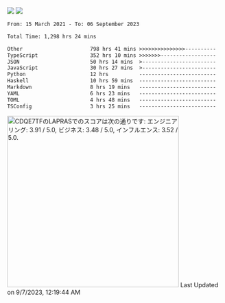 <div>
  <img src="https://github-readme-stats.vercel.app/api?username=naporin0624&count_private=true&show_icons=true" />
  <img src="https://github-readme-stats.vercel.app/api/top-langs/?username=naporin0624&layout=compact&hide=css" />
  <!--START_SECTION:waka-->

```txt
From: 15 March 2021 - To: 06 September 2023

Total Time: 1,298 hrs 24 mins

Other                      798 hrs 41 mins >>>>>>>>>>>>>>>----------   61.51 %
TypeScript                 352 hrs 10 mins >>>>>>>------------------   27.12 %
JSON                       50 hrs 14 mins  >------------------------   03.87 %
JavaScript                 30 hrs 27 mins  >------------------------   02.35 %
Python                     12 hrs          -------------------------   00.92 %
Haskell                    10 hrs 59 mins  -------------------------   00.85 %
Markdown                   8 hrs 19 mins   -------------------------   00.64 %
YAML                       6 hrs 23 mins   -------------------------   00.49 %
TOML                       4 hrs 48 mins   -------------------------   00.37 %
TSConfig                   3 hrs 25 mins   -------------------------   00.26 %
```

<!--END_SECTION:waka-->
  
  <!--START_SECTION:lapras-card-->
<p ><a href="https://lapras.com/public/CDQE7TF" target="_blank" rel="noopener noreferrer"><img alt="CDQE7TFのLAPRASでのスコアは次の通りです: エンジニアリング: 3.91 / 5.0, ビジネス: 3.48 / 5.0, インフルエンス: 3.52 / 5.0." src="https://lapras-card-generator.vercel.app/api/svg?e=3.91&b=3.48&i=3.52&b1=%23232323&b2=%236d6d6d&i1=%23212121&i2=%23818181&l=ja" width="400" ></a>  
Last Updated on 9/7/2023, 12:19:44 AM</p>
<!--END_SECTION:lapras-card-->
</div>
